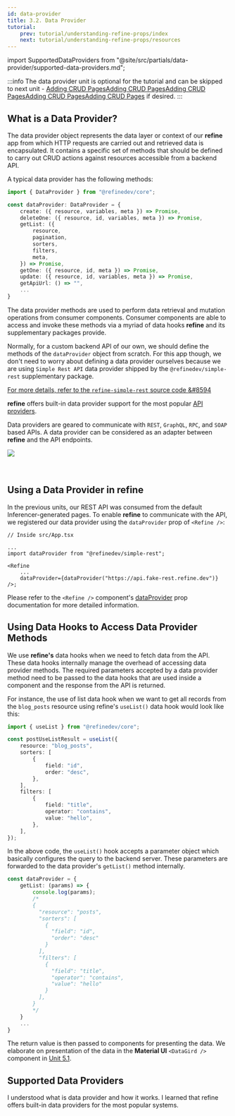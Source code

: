 ```yaml
---
id: data-provider
title: 3.2. Data Provider
tutorial:
    prev: tutorial/understanding-refine-props/index
    next: tutorial/understanding-refine-props/resources
---
```


import SupportedDataProviders from "@site/src/partials/data-provider/supported-data-providers.md";

:::info
The data provider unit is optional for the tutorial and can be skipped to next unit - <UIConditional is="headless">[Adding CRUD Pages](/docs/tutorial/adding-crud-pages/headless/index)</UIConditional><UIConditional is="antd">[Adding CRUD Pages](/docs/tutorial/adding-crud-pages/antd/index)</UIConditional><UIConditional is="mantine">[Adding CRUD Pages](/docs/tutorial/adding-crud-pages/mantine/index)</UIConditional><UIConditional is="chakra-ui">[Adding CRUD Pages](/docs/tutorial/adding-crud-pages/chakra-ui/index)</UIConditional><UIConditional is="mui">[Adding CRUD Pages](/docs/tutorial/adding-crud-pages/mui/index)</UIConditional>
if desired.
:::

## What is a Data Provider?

The data provider object represents the data layer or context of our **refine** app from which HTTP requests are carried out and retrieved data is encapsulated. It contains a specific set of methods that should be defined to carry out CRUD actions against resources accessible from a backend API. 

A typical data provider has the following methods:

```ts
import { DataProvider } from "@refinedev/core";

const dataProvider: DataProvider = {
    create: ({ resource, variables, meta }) => Promise,
    deleteOne: ({ resource, id, variables, meta }) => Promise,
    getList: ({
        resource,
        pagination,
        sorters,
        filters,
        meta,
    }) => Promise,
    getOne: ({ resource, id, meta }) => Promise,
    update: ({ resource, id, variables, meta }) => Promise,
    getApiUrl: () => "",
    ...
}
```

The data provider methods are used to perform data retrieval and mutation operations from consumer components. Consumer components are able to access and invoke these methods via a myriad of data hooks **refine** and its supplementary packages provide.

Normally, for a custom backend API of our own, we should define the methods of the `dataProvider` object from scratch. For this app though, we don't need to worry about defining a data provider ourselves because we are using `Simple Rest API` data provider shipped by the `@refinedev/simple-rest` supplementary package.

[For more details, refer to the `refine-simple-rest` source code &#8594](https://github.com/refinedev/refine/tree/next/packages/simple-rest)

**refine** offers built-in data provider support for the most popular [API providers](#supported-data-providers).

Data providers are geared to communicate with `REST`, `GraphQL`, `RPC`, and `SOAP` based APIs. A data provider can be considered as an adapter between **refine** and the API endpoints.

<div>
    <img src="https://refine.ams3.cdn.digitaloceanspaces.com/website/static/img/guides-and-concepts/providers/data-provider/tutorial_dataprovider_flog.png" />
</div>
<br/>
<br/>


## Using a Data Provider in refine

In the previous units, our REST API was consumed from the default Inferencer-generated pages. To enable **refine** to communicate with the API, we registered our data provider using the `dataProvider` prop of `<Refine />`:

```tsx
// Inside src/App.tsx

...
import dataProvider from "@refinedev/simple-rest";

<Refine
    ...
    dataProvider={dataProvider("https://api.fake-rest.refine.dev")}
/>;
```

Please refer to the `<Refine />` component's [dataProvider](/docs/api-reference/core/components/refine-config/#dataprovider) prop documentation for more detailed information.


## Using Data Hooks to Access Data Provider Methods

We use **refine's** data hooks when we need to fetch data from the API. These data hooks internally manage the overhead of accessing data provider methods. The required parameters accepted by a data provider method need to be passed to the data hooks that are used inside a component and the response from the API is returned.

For instance, the use of list data hook when we want to get all records from the `blog_posts` resource using refine's `useList()` data hook would look like this:

```ts title="src/pages/posts/index.tsx"
import { useList } from "@refinedev/core";

const postUseListResult = useList({
    resource: "blog_posts",
    sorters: [
        {
            field: "id",
            order: "desc",
        },
    ],
    filters: [
        {
            field: "title",
            operator: "contains",
            value: "hello",
        },
    ],
});
```

In the above code, the `useList()` hook accepts a parameter object which basically configures the query to the backend server. These parameters are forwarded to the data provider's `getList()` method internally.

```ts title="dataProvider.ts"
const dataProvider = {
    getList: (params) => {
        console.log(params);
        /*
        {
          "resource": "posts",
          "sorters": [
            {
              "field": "id",
              "order": "desc"
            }
          ],
          "filters": [
            {
              "field": "title",
              "operator": "contains",
              "value": "hello"
            }
          ],
        }
        */
    }
    ...
}
```


The return value is then passed to components for presenting the data. We elaborate on presentation of the data in the **Material UI** `<DataGird />` component in [Unit 5.1](https://refine.new).

## Supported Data Providers

<SupportedDataProviders/>

<Checklist>

<ChecklistItem id="data-provider-intro">
I understood what is data provider and how it works.
</ChecklistItem>
<ChecklistItem id="data-provider-intro-2">
I learned that refine offers built-in data providers for the most popular systems.
</ChecklistItem>

</Checklist>
